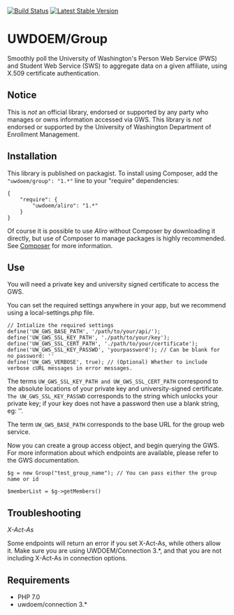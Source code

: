[![Build Status](https://travis-ci.org/UWEnrollmentManagement/Group.svg?branch=master)](https://travis-ci.org/UWEnrollmentManagement/Group)
[![Latest Stable Version](https://poser.pugx.org/uwdoem/group/v/stable)](https://packagist.org/packages/uwdoem/group)

UWDOEM/Group
=============

Smoothly poll the University of Washington's Person Web Service (PWS) and Student Web Service (SWS) to aggregate data on a given affiliate, using X.509 certificate authentication.

Notice
------

This is *not* an official library, endorsed or supported by any party who manages or owns information accessed via GWS. This library is *not* endorsed or supported by the University of Washington Department of Enrollment Management.

Installation
------------

This library is published on packagist. To install using Composer, add the `"uwdoem/group": "1.*"` line to your "require" dependencies:

```
{
    "require": {
        "uwdoem/aliro": "1.*"
    }
}
```

Of course it is possible to use *Aliro* without Composer by downloading it directly, but use of Composer to manage packages is highly recommended. See [Composer](https://getcomposer.org/) for more information.


Use
---

You will need a private key and university signed certificate to access the GWS.

You can set the required settings anywhere in your app, but we recommend using a local-settings.php file.

```
// Intialize the required settings 
define('UW_GWS_BASE_PATH', '/path/to/your/api/'); 
define('UW_GWS_SSL_KEY_PATH', './path/to/your/key'); 
define('UW_GWS_SSL_CERT_PATH', './path/to/your/certificate'); 
define('UW_GWS_SSL_KEY_PASSWD', 'yourpassword'); // Can be blank for no password: '' 
define('UW_GWS_VERBOSE', true); // (Optional) Whether to include verbose cURL messages in error messages.
```

The terms `UW_GWS_SSL_KEY_PATH and UW_GWS_SSL_CERT_PATH` correspond to the absolute locations of your private key and university-signed certificate. `The UW_GWS_SSL_KEY_PASSWD` corresponds to the string which unlocks your private key; if your key does not have a password then use a blank string, eg: ''.

The term `UW_GWS_BASE_PATH` corresponds to the base URL for the group web service.

Now you can create a group access object, and begin querying the GWS. For more information about which endpoints are available, please refer to the GWS documentation.

```
$g = new Group("test_group_name"); // You can pass either the group name or id

$memberList = $g->getMembers()
```

Troubleshooting
---

_X-Act-As_

Some endpoints will return an error if you set X-Act-As, while others allow it. Make sure you are using UWDOEM/Connection 3.*, and that you are not including X-Act-As in connection options.

Requirements
---
* PHP 7.0
* uwdoem/connection 3.*

